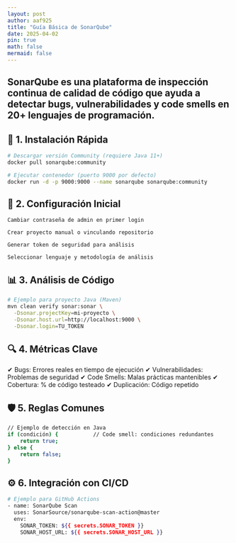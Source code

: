 ```yaml
---
layout: post
author: aaf925
title: "Guía Básica de SonarQube"
date: 2025-04-02
pin: true
math: false
mermaid: false
---
```


SonarQube es una plataforma de inspección continua de calidad de código que ayuda a detectar bugs, vulnerabilidades y code smells en 20+ lenguajes de programación.
---

## 🚀 1. Instalación Rápida
```bash
# Descargar versión Community (requiere Java 11+)
docker pull sonarqube:community

# Ejecutar contenedor (puerto 9000 por defecto)
docker run -d -p 9000:9000 --name sonarqube sonarqube:community
```

## 🔧 2. Configuración Inicial

    Cambiar contraseña de admin en primer login

    Crear proyecto manual o vinculando repositorio

    Generar token de seguridad para análisis

    Seleccionar lenguaje y metodología de análisis

## 📊 3. Análisis de Código
```bash
# Ejemplo para proyecto Java (Maven)
mvn clean verify sonar:sonar \
  -Dsonar.projectKey=mi-proyecto \
  -Dsonar.host.url=http://localhost:9000 \
  -Dsonar.login=TU_TOKEN
```

## 🔍 4. Métricas Clave

✔ Bugs: Errores reales en tiempo de ejecución
✔ Vulnerabilidades: Problemas de seguridad
✔ Code Smells: Malas prácticas mantenibles
✔ Cobertura: % de código testeado
✔ Duplicación: Código repetido

## 🛡️ 5. Reglas Comunes
```bash
// Ejemplo de detección en Java
if (condición) {           // Code smell: condiciones redundantes
    return true;
} else {
    return false;
}
```

## ⚙️ 6. Integración con CI/CD
```bash
# Ejemplo para GitHub Actions
- name: SonarQube Scan
  uses: SonarSource/sonarqube-scan-action@master
  env:
    SONAR_TOKEN: ${{ secrets.SONAR_TOKEN }}
    SONAR_HOST_URL: ${{ secrets.SONAR_HOST_URL }}
```